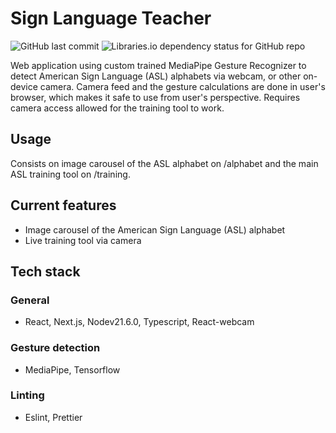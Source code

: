 # Sign Language Teacher

![GitHub last commit](https://img.shields.io/github/last-commit/anttiromppanen/fm-personal-finance?logo=github)
![Libraries.io dependency status for GitHub repo](https://img.shields.io/librariesio/github/anttiromppanen/fm-personal-finance)

Web application using custom trained MediaPipe Gesture Recognizer to detect American Sign Language (ASL) alphabets via webcam, or other on-device camera. Camera feed and the gesture calculations are done in user's browser, which makes it safe to use from user's perspective. Requires camera access allowed for the training tool to work.

## Usage
Consists on image carousel of the ASL alphabet on /alphabet and the main ASL training tool on /training.

## Current features
- Image carousel of the American Sign Language (ASL) alphabet
- Live training tool via camera

## Tech stack
### General
- React, Next.js, Nodev21.6.0, Typescript, React-webcam

### Gesture detection
- MediaPipe, Tensorflow

### Linting
- Eslint, Prettier
